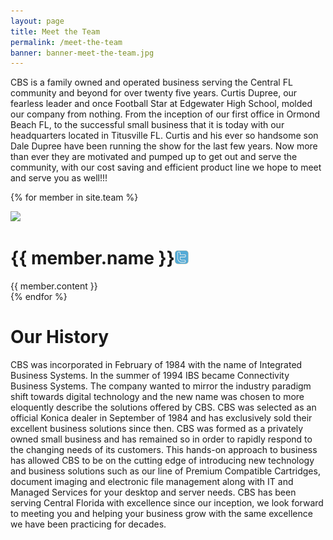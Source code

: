```yaml
---
layout: page
title: Meet the Team
permalink: /meet-the-team
banner: banner-meet-the-team.jpg
---
```


CBS is a family owned and operated business serving the Central FL community and beyond for over twenty five years. Curtis Dupree, our fearless leader and once Football Star at Edgewater High School, molded our company from nothing. From the inception of our first office in Ormond Beach FL, to the successful small business that it is today with our headquarters located in Titusville FL. Curtis and his ever so handsome son Dale Dupree have been running the show for the last few years. Now more than ever they are motivated and pumped up to get out and serve the community, with our cost saving and efficient product line we hope to meet and serve you as well!!!

{% for member in site.team %}
<div class="employee">
<img src="/images/{{ member.image }}" data-pin-nopin="true" />
<h1>{{ member.name }}<a href="{{ member.twitter }}" target="_blank"><img src="/images/twitter.png" data-pin-nopin="true"></a></h1>
{{ member.content }}
</div>
{% endfor %}

# Our History

CBS was incorporated in February of 1984 with the name of Integrated Business Systems. In the summer of 1994 IBS became Connectivity Business Systems. The company wanted to mirror the industry paradigm shift towards digital technology and the new name was chosen to more eloquently describe the solutions offered by CBS. CBS was selected as an official Konica dealer in September of 1984 and has exclusively sold their excellent business solutions since then. CBS was formed as a privately owned small business and has remained so in order to rapidly respond to the changing needs of its customers. This hands-on approach to business has allowed CBS to be on the cutting edge of introducing new technology and business solutions such as our line of Premium Compatible Cartridges, document imaging and electronic file management along with IT and Managed Services for your desktop and server needs. CBS has been serving Central Florida with excellence since our inception, we look forward to meeting you and helping your business grow with the same excellence we have been practicing for decades.
